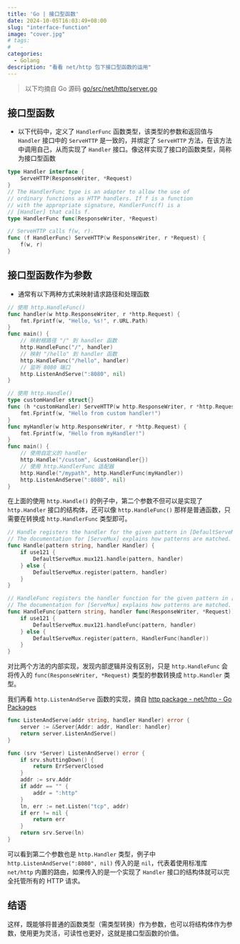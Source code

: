 ```yaml
---
title: 'Go | 接口型函数'
date: 2024-10-05T16:03:49+08:00
slug: "interface-function"
image: "cover.jpg"
# tags:
#   -
categories:
  - Golang
description: "看看 net/http 包下接口型函数的运用"
---
```


> 以下均摘自 Go 源码 [go/src/net/http/server.go](https://github.com/golang/go/blob/master/src/net/http/server.go)

## 接口型函数

- 以下代码中，定义了 `HandlerFunc` 函数类型，该类型的参数和返回值与 `Handler` 接口中的 `ServeHTTP` 是一致的，并绑定了 `ServeHTTP` 方法，在该方法中调用自己，从而实现了 ` Handler ` 接口。像这样实现了接口的函数类型，简称为接口型函数

```go
type Handler interface {
    ServeHTTP(ResponseWriter, *Request)
}
// The HandlerFunc type is an adapter to allow the use of
// ordinary functions as HTTP handlers. If f is a function
// with the appropriate signature, HandlerFunc(f) is a
// [Handler] that calls f.
type HandlerFunc func(ResponseWriter, *Request)

// ServeHTTP calls f(w, r).
func (f HandlerFunc) ServeHTTP(w ResponseWriter, r *Request) {
    f(w, r)
}
```

## 接口型函数作为参数

- 通常有以下两种方式来映射请求路径和处理函数

```go
// 使用 http.HandleFunc()
func handler(w http.ResponseWriter, r *http.Request) {
    fmt.Fprintf(w, "Hello, %s!", r.URL.Path)
}
func main() {
    // 映射根路径 "/" 到 handler 函数
    http.HandleFunc("/", handler)
    // 映射 "/hello" 到 handler 函数
    http.HandleFunc("/hello", handler)
    // 监听 8080 端口
    http.ListenAndServe(":8080", nil)
}

// 使用 http.Handle()
type customHandler struct{}
func (h *customHandler) ServeHTTP(w http.ResponseWriter, r *http.Request) {
    fmt.Fprintf(w, "Hello from custom handler!")
}
func myHandler(w http.ResponseWriter, r *http.Request) {
    fmt.Fprintf(w, "Hello from myHandler!")
}
func main() {
    // 使用自定义的 handler
    http.Handle("/custom", &customHandler{})
    // 使用 http.HandlerFunc 适配器
    http.Handle("/mypath", http.HandlerFunc(myHandler))
    http.ListenAndServe(":8080", nil)
}
```

在上面的使用 `http.Handle()` 的例子中，第二个参数不但可以是实现了 `http.Handler` 接口的结构体，还可以像 `http.HandleFunc()` 那样是普通函数，只需要在转换成 `http.HandlerFunc` 类型即可。

```go
// Handle registers the handler for the given pattern in [DefaultServeMux].
// The documentation for [ServeMux] explains how patterns are matched.
func Handle(pattern string, handler Handler) {
    if use121 {
        DefaultServeMux.mux121.handle(pattern, handler)
    } else {
        DefaultServeMux.register(pattern, handler)
    }
}

// HandleFunc registers the handler function for the given pattern in [DefaultServeMux].
// The documentation for [ServeMux] explains how patterns are matched.
func HandleFunc(pattern string, handler func(ResponseWriter, *Request)) {
    if use121 {
        DefaultServeMux.mux121.handleFunc(pattern, handler)
    } else {
        DefaultServeMux.register(pattern, HandlerFunc(handler))
    }
}
```

对比两个方法的内部实现，发现内部逻辑并没有区别，只是 `http.HandleFunc` 会将传入的 `func(ResponseWriter, *Request)` 类型的参数转换成 `http.Handler` 类型。

我们再看 `http.ListenAndServe` 函数的实现，摘自 [http package - net/http - Go Packages](https://pkg.go.dev/net/http#ListenAndServe)

```go
func ListenAndServe(addr string, handler Handler) error {
    server := &Server{Addr: addr, Handler: handler}
    return server.ListenAndServe()
}

func (srv *Server) ListenAndServe() error {
    if srv.shuttingDown() {
        return ErrServerClosed
    }
    addr := srv.Addr
    if addr == "" {
        addr = ":http"
    }
    ln, err := net.Listen("tcp", addr)
    if err != nil {
        return err
    }
    return srv.Serve(ln)
}
```

可以看到第二个参数也是 `http.Handler` 类型，例子中 `http.ListenAndServe(":8080", nil)` 传入的是 `nil`，代表着使用标准库 `net/http` 内置的路由，如果传入的是一个实现了 `Handler` 接口的结构体就可以完全托管所有的 HTTP 请求。

## 结语

这样，既能够将普通的函数类型（需类型转换）作为参数，也可以将结构体作为参数，使用更为灵活，可读性也更好，这就是接口型函数的价值。
